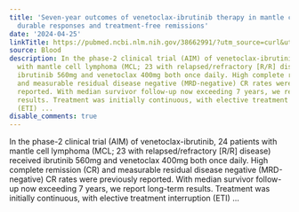 ```yaml
---
title: 'Seven-year outcomes of venetoclax-ibrutinib therapy in mantle cell lymphoma:
  durable responses and treatment-free remissions'
date: '2024-04-25'
linkTitle: https://pubmed.ncbi.nlm.nih.gov/38662991/?utm_source=curl&utm_medium=rss&utm_campaign=journals&utm_content=7603509&fc=None&ff=20240426181351&v=2.18.0.post9+e462414
source: Blood
description: In the phase-2 clinical trial (AIM) of venetoclax-ibrutinib, 24 patients
  with mantle cell lymphoma (MCL; 23 with relapsed/refractory [R/R] disease) received
  ibrutinib 560mg and venetoclax 400mg both once daily. High complete remission (CR)
  and measurable residual disease negative (MRD-negative) CR rates were previously
  reported. With median survivor follow-up now exceeding 7 years, we report long-term
  results. Treatment was initially continuous, with elective treatment interruption
  (ETI) ...
disable_comments: true
---
```

In the phase-2 clinical trial (AIM) of venetoclax-ibrutinib, 24 patients with mantle cell lymphoma (MCL; 23 with relapsed/refractory [R/R] disease) received ibrutinib 560mg and venetoclax 400mg both once daily. High complete remission (CR) and measurable residual disease negative (MRD-negative) CR rates were previously reported. With median survivor follow-up now exceeding 7 years, we report long-term results. Treatment was initially continuous, with elective treatment interruption (ETI) ...